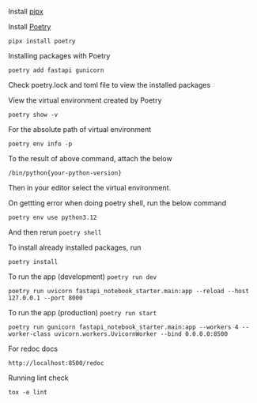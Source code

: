 Install [pipx](https://pipx.pypa.io/stable/installation/)

Install [Poetry](https://python-poetry.org/)
```
pipx install poetry
```

Installing packages with Poetry
```
poetry add fastapi gunicorn
```

Check poetry.lock and toml file to view the installed packages

View the virtual environment created by Poetry
```
poetry show -v
```
For the absolute path of virtual environment
```
poetry env info -p
```
To the result of above command, attach the below
```
/bin/python{your-python-version}
```

Then in your editor select the virtual environment. 

On gettting error when doing poetry shell, run the below command
```
poetry env use python3.12
```
And then rerun ```poetry shell```

To install already installed packages, run
```
poetry install
```

To run the app (development)
`poetry run dev`
```
poetry run uvicorn fastapi_notebook_starter.main:app --reload --host 127.0.0.1 --port 8000
```

To run the app (production)
`poetry run start`
```
poetry run gunicorn fastapi_notebook_starter.main:app --workers 4 --worker-class uvicorn.workers.UvicornWorker --bind 0.0.0.0:8500
```

For redoc docs
```
http://localhost:8500/redoc
```


Running lint check
```
tox -e lint
```